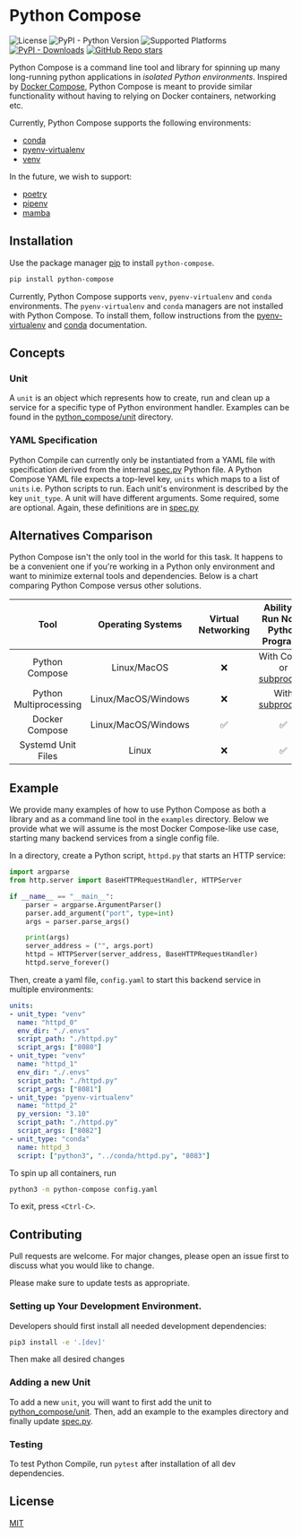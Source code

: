 # Python Compose

![License](https://img.shields.io/badge/license-MIT-blue)
![PyPI - Python Version](https://img.shields.io/pypi/pyversions/python-compose)
![Supported Platforms](https://img.shields.io/badge/platforms-macOS%20%7C%20Linux-green)
[![PyPI - Downloads](https://img.shields.io/pypi/dm/python-compose)](https://pypistats.org/packages/python-compose)
[![GitHub Repo stars](https://img.shields.io/github/stars/drubinstein/python-compose?style=social)](https://github.com/drubinstein/python-compose/stargazers)


Python Compose is a command line tool and library for spinning up many long-running python applications in _isolated Python environments_. Inspired by [Docker Compose](https://docs.docker.com/compose/), Python Compose is meant to provide similar functionality without having to relying on Docker containers, networking etc.

Currently, Python Compose supports the following environments:
- [conda](https://docs.conda.io/en/latest/)
- [pyenv-virtualenv](https://github.com/pyenv/pyenv-virtualenv)
- [venv](https://docs.python.org/3/library/venv.html)

In the future, we wish to support:

- [poetry](https://python-poetry.org/)
- [pipenv](https://pipenv.pypa.io/en/latest/)
- [mamba](https://mamba.readthedocs.io/en/latest/index.html)

## Installation

Use the package manager [pip](https://pip.pypa.io/en/stable/) to install `python-compose`.

```bash
pip install python-compose
```

Currently, Python Compose supports `venv`, `pyenv-virtualenv` and `conda` environments. The `pyenv-virtualenv` and `conda` managers are not installed with Python Compose. To install them, follow instructions from the [pyenv-virtualenv](https://github.com/pyenv/pyenv-virtualenv) and [conda](https://conda.io/projects/conda/en/latest/user-guide/install/index.html) documentation.

## Concepts

### Unit
A `unit` is an object which represents how to create, run and clean up a service for a specific type of Python environment handler. Examples can be found in the [python_compose/unit](python_compose/unit/) directory.

### YAML Specification

Python Compile can currently only be instantiated from a YAML file with specification derived from the internal [spec.py](python_compose/spec.py) Python file. A Python Compose YAML file expects a top-level key, `units` which maps to a list of `units` i.e. Python scripts to run. Each unit's environment is described by the key `unit_type`. A unit will have different arguments. Some required, some are optional. Again, these definitions are in [spec.py](python_compose/spec.py)

## Alternatives Comparison

Python Compose isn't the only tool in the world for this task. It happens to be a convenient one if you're working in a Python only environment and want to minimize external tools and dependencies. Below is a chart comparing Python Compose versus other solutions.

|        **Tool**        | **Operating Systems** | **Virtual Networking** |                **Ability to Run Non-Python Programs**                | **Multiple Python Version Support** | **Non-Python Dependencies Required** |
|:----------------------:|:---------------------:|:----------------------:|:-----------------------------------------------------------------------------:|:-----------------------------------:|:------------------------------------:|
|     Python Compose     |  Linux/MacOS  |            ❌           | With Conda or [subprocess](https://docs.python.org/3/library/subprocess.html) |                  ✅                  |                   ❌                  |
| Python Multiprocessing |  Linux/MacOS/Windows  |            ❌           |      With [subprocess](https://docs.python.org/3/library/subprocess.html)     |                  ❌                  |                   ❌                  |
|     Docker Compose     |  Linux/MacOS/Windows  |            ✅           |                                       ✅                                       |                  ✅                  |                   ✅                  |
|   Systemd Unit Files   |         Linux         |            ❌           |                                       ✅                                       |                  ✅                  |                   ✅                  |


## Example

We provide many examples of how to use Python Compose as both a library and as a command line tool in the `examples` directory. Below we provide what we will assume is the most Docker Compose-like use case, starting many backend services from a single config file.

In a directory, create a Python script, `httpd.py` that starts an HTTP service:

```python
import argparse
from http.server import BaseHTTPRequestHandler, HTTPServer

if __name__ == "__main__":
    parser = argparse.ArgumentParser()
    parser.add_argument("port", type=int)
    args = parser.parse_args()

    print(args)
    server_address = ("", args.port)
    httpd = HTTPServer(server_address, BaseHTTPRequestHandler)
    httpd.serve_forever()

```

Then, create a yaml file, `config.yaml` to start this backend service in multiple environments:

```yaml
units:
- unit_type: "venv"
  name: "httpd_0"
  env_dir: "./.envs"
  script_path: "./httpd.py"
  script_args: ["8080"]
- unit_type: "venv"
  name: "httpd_1"
  env_dir: "./.envs"
  script_path: "./httpd.py"
  script_args: ["8081"]
- unit_type: "pyenv-virtualenv"
  name: "httpd_2"
  py_version: "3.10"
  script_path: "./httpd.py"
  script_args: ["8082"]
- unit_type: "conda"
  name: httpd_3
  script: ["python3", "../conda/httpd.py", "8083"]
```

To spin up all containers, run

```bash
python3 -m python-compose config.yaml
```

To exit, press `<Ctrl-C>`.

## Contributing

Pull requests are welcome. For major changes, please open an issue first
to discuss what you would like to change.

Please make sure to update tests as appropriate.

### Setting up Your Development Environment.

Developers should first install all needed development dependencies:

```bash
pip3 install -e '.[dev]'
```

Then make all desired changes

### Adding a new Unit

To add a new `unit`, you will want to first add the unit to [python_compose/unit](python_compose/unit). Then, add an example to the examples directory and finally update [spec.py](python_compose/spec.py).

### Testing

To test Python Compile, run `pytest` after installation of all dev dependencies.

## License

[MIT](https://choosealicense.com/licenses/mit/)
